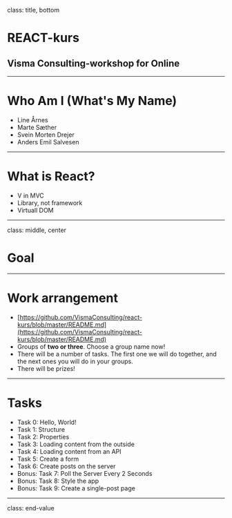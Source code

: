 class: title, bottom

# REACT-kurs
## Visma Consulting-workshop for Online

---

# Who Am I (What's My Name)

* Line Årnes
* Marte Sæther
* Svein Morten Drejer
* Anders Emil Salvesen

---

# What is React?

* V in MVC 
* Library, not framework
* Virtuall DOM

---
class: middle, center

# Goal

---

# Work arrangement

* [https://github.com/VismaConsulting/react-kurs/blob/master/README.md](https://github.com/VismaConsulting/react-kurs/blob/master/README.md)
* Groups of **two or three**. Choose a group name now!
* There will be a number of tasks. The first one we will do together, and the next ones you will do in your groups.
* There will be prizes!

---

# Tasks

* Task 0: Hello, World!
* Task 1: Structure
* Task 2: Properties
* Task 3: Loading content from the outside
* Task 4: Loading content from an API
* Task 5: Create a form
* Task 6: Create posts on the server
* Bonus: Task 7: Poll the Server Every 2 Seconds 
* Bonus: Task 8: Style the app
* Bonus: Task 9: Create a single-post page

---
class: end-value